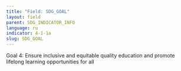 ```yaml
---
title: "Field: SDG_GOAL"
layout: field
parent: SDG_INDICATOR_INFO
language: ru
indicator: 4-1-1a
slug: SDG_GOAL
---
```

Goal 4: Ensure inclusive and equitable quality education and promote lifelong learning opportunities for all
